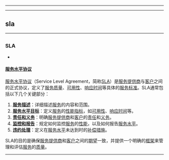 # 
___
___
## sla
___
## 
### SLA
- 

#### [服务水平协议](https://zh.wikipedia.org/wiki/服务水平协议)

[服务水平协议](https://zh.wikipedia.org/wiki/服务水平协议)（Service Level Agreement，简称[SLA](https://zh.wikipedia.org/wiki/SLA)）是[服务提供商](https://zh.wikipedia.org/wiki/服务提供商)与[客户](https://zh.wikipedia.org/wiki/客户)之间的正式协议，定义了[服务质量](https://zh.wikipedia.org/wiki/服务质量)、[可用性](https://zh.wikipedia.org/wiki/可用性)、[响应时间](https://zh.wikipedia.org/wiki/响应时间)等具体的[服务标准](https://zh.wikipedia.org/wiki/服务标准)。SLA通常包括以下几个关键部分：

1. **[服务描述](https://zh.wikipedia.org/wiki/服务描述)**：详细描述[服务](https://zh.wikipedia.org/wiki/服务)的内容和范围。
2. **[服务水平目标](https://zh.wikipedia.org/wiki/服务水平目标)**：定义[服务](https://zh.wikipedia.org/wiki/服务)的[性能指标](https://zh.wikipedia.org/wiki/性能指标)，如[可用性](https://zh.wikipedia.org/wiki/可用性)、[响应时间](https://zh.wikipedia.org/wiki/响应时间)等。
3. **[责任和义务](https://zh.wikipedia.org/wiki/责任和义务)**：明确[服务提供商](https://zh.wikipedia.org/wiki/服务提供商)和[客户](https://zh.wikipedia.org/wiki/客户)的[责任](https://zh.wikipedia.org/wiki/责任)和[义务](https://zh.wikipedia.org/wiki/义务)。
4. **[监控和报告](https://zh.wikipedia.org/wiki/监控和报告)**：规定如何监控[服务](https://zh.wikipedia.org/wiki/服务)的[性能](https://zh.wikipedia.org/wiki/性能)，以及如何报告[服务水平](https://zh.wikipedia.org/wiki/服务水平)。
5. **[违约处理](https://zh.wikipedia.org/wiki/违约处理)**：定义在[服务水平](https://zh.wikipedia.org/wiki/服务水平)未达到时的[补偿措施](https://zh.wikipedia.org/wiki/补偿措施)。

SLA的目的是确保[服务提供商](https://zh.wikipedia.org/wiki/服务提供商)和[客户](https://zh.wikipedia.org/wiki/客户)之间的[期望](https://zh.wikipedia.org/wiki/期望)一致，并提供一个明确的[框架](https://zh.wikipedia.org/wiki/框架)来管理和评估[服务](https://zh.wikipedia.org/wiki/服务)的[质量](https://zh.wikipedia.org/wiki/质量)。
___
